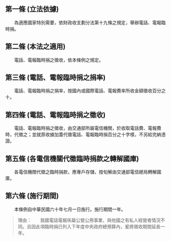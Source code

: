 第一條 (立法依據)
-----------------
　　為適應國家特別需要，依財政收支劃分法第十九條之規定，舉辦電話、電報臨時捐。  


第二條 (本法之適用)
-------------------
　　電話、電報臨時捐之徵收，依本條例之規定。  


第三條 (電話、電報臨時捐之捐率)
-------------------------------
　　電話、電報臨時捐之捐率，按國內或國際電話、電報費率所收金額徵收百分之十。  


第四條 (電話、電報臨時捐之徵收)
-------------------------------
　　電話、電報臨時捐之徵收，由交通部所屬電信機關，於收取電話費、電報費時，代徵之；並就原收據加蓋代徵電話、電報臨時捐百分之十字樣，不另給完納憑證。  


第五條 (各電信機關代徵臨時捐款之轉解國庫)
-----------------------------------------
　　各電信機關代徵之臨時捐款，應專戶存儲，按旬解由交通部電信總局轉解國庫。  


第六條 (施行期間)
-----------------
　　本條例自中華民國六十年七月一日施行。施行期間一年。  
> 理由：　　我國電話電報係屬公營公用事業，與他國之有私人經營者情況不同。且因此項臨時捐已列入下年度中央政府總預算內，爰將徵收期間延長一年。